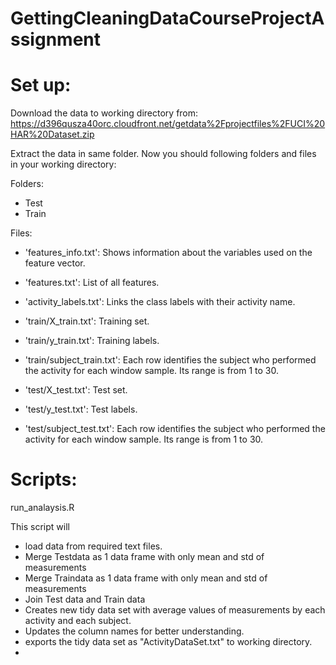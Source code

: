 GettingCleaningDataCourseProjectAssignment
==========================================

Set up:
=======

Download the data to working directory from:
https://d396qusza40orc.cloudfront.net/getdata%2Fprojectfiles%2FUCI%20HAR%20Dataset.zip 

Extract the data in same folder.
Now you should following folders and files in your working directory:

Folders:
- Test
- Train

Files:
- 'features_info.txt': Shows information about the variables used on the feature vector.

- 'features.txt': List of all features.

- 'activity_labels.txt': Links the class labels with their activity name.

- 'train/X_train.txt': Training set.

- 'train/y_train.txt': Training labels.
- 'train/subject_train.txt': Each row identifies the subject who performed the activity for each window sample. Its range is from 1 to 30.


- 'test/X_test.txt': Test set.

- 'test/y_test.txt': Test labels.

- 'test/subject_test.txt': Each row identifies the subject who performed the activity for each window sample. Its range is from 1 to 30.


Scripts:
========

run_analaysis.R

This script will 
* load data from required text files.
* Merge Testdata as 1 data frame with only mean and std of measurements
* Merge Traindata as 1 data frame with only mean and std of measurements
* Join Test data and Train data
* Creates new tidy data set with average values of measurements by each activity and each subject.
* Updates the column names for better understanding.
* exports the tidy data set as "ActivityDataSet.txt" to working directory.
* 





